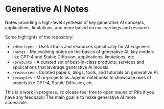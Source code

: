 # Generative AI Notes 

Notes providing a high-level synthesis of key generative AI concepts, applications, limitations, and more based on my learnings and research.

Some highlights of the repository:

- `/developer` - Useful tools and resources specifically for AI Engineers
- `/notes` - My evolving notes on the basics of generative AI, key models like GPT-4 and Stable Diffusion, applications, limitations, etc.
- `/products` - A curated set of best-in-class products, services and applications that leverage generative AI models.
- `/resources` - Curated papers, blogs, tools, and tutorials on generative AI.
- `/examples` - Mini-projects as Jupyter notebooks to showcase uses of models like GPT-4, Stable Diffusion, etc.

This is a work in progress, so please feel free to open issues or PRs if you have any feedback! The main goal is to make generative AI more accessible.
